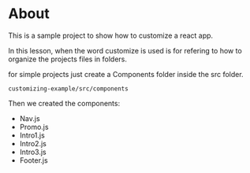 # About #

This is a sample project to show how to customize a react app.

In this lesson, when the word customize is used is for refering to how to organize the projects files in folders.

for simple projects just create a Components folder inside the src folder.

```customizing-example/src/components```

Then we created the components: 
- Nav.js
- Promo.js
- Intro1.js
- Intro2.js
- Intro3.js
- Footer.js